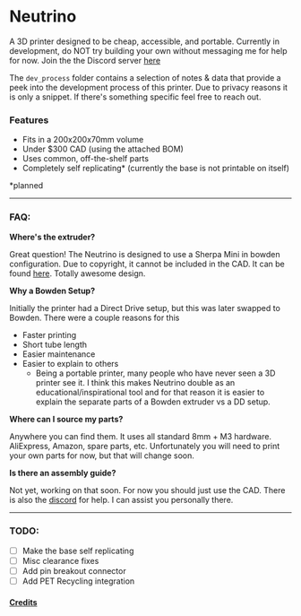 # Neutrino

A 3D printer designed to be cheap, accessible, and portable. Currently in development, do NOT try building your own without messaging me for help for now. Join the the Discord server [here](https://discord.gg/VZFWGp7FHZ)

The `dev_process` folder contains a selection of notes & data that provide a peek into the development process of this printer. Due to privacy reasons it is only a snippet. If there's something specific feel free to reach out. 

### Features
- Fits in a 200x200x70mm volume
- Under $300 CAD (using the attached BOM)
- Uses common, off-the-shelf parts
- Completely self replicating* (currently the base is not printable on itself)

*planned

---

### FAQ:

**Where's the extruder?**

Great question! The Neutrino is designed to use a Sherpa Mini in bowden configuration. Due to copyright, it cannot be included in the CAD. It can be found [here](https://github.com/Annex-Engineering/Sherpa_Mini-Extruder). Totally awesome design.

**Why a Bowden Setup?**

Initially the printer had a Direct Drive setup, but this was later swapped to Bowden. There were a couple reasons for this
- Faster printing
- Short tube length
- Easier maintenance
- Easier to explain to others
    - Being a portable printer, many people who have never seen a 3D printer see it. I think this makes Neutrino double as an educational/inspirational tool and for that reason it is easier to explain the separate parts of a Bowden extruder vs a DD setup. 

**Where can I source my parts?**

Anywhere you can find them. It uses all standard 8mm + M3 hardware. AliExpress, Amazon, spare parts, etc. Unfortunately you will need to print your own parts for now, but that will change soon.

**Is there an assembly guide?**

Not yet, working on that soon. For now you should just use the CAD. There is also the [discord](https://discord.gg/VZFWGp7FHZ) for help. I can assist you personally there.

---

### TODO:

- [ ] Make the base self replicating
- [ ] Misc clearance fixes
- [ ] Add pin breakout connector
- [ ] Add PET Recycling integration

#### [Credits](/CREDITS.md)